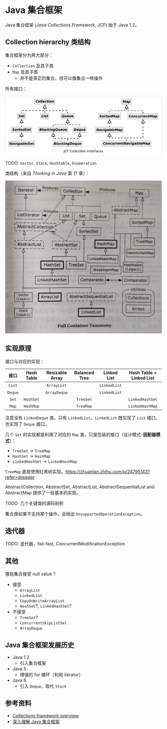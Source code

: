 # Java 集合框架

Java 集合框架 (_Java Collections Framework_, JCF) 始于 Java 1.2。

## Collection hierarchy 类结构

集合框架分为两大部分：

+ `Collection` 及其子类
+ `Map` 及其子类
  + 并不是真正的集合，但可以像集合一样操作

所有接口：

![JCF interfaces](collection/collection-interfaces.png)

TODO: `Vector`, `Stack`, `Hashtable`, `Enumeration`

类结构（来自 _Thinking in Java_ 第 17 章）：

![JCF classes](collection/collection-classes.jpg)

## 实现原理

接口与对应的实现：

| 接口 | Hash Table | Resizable Array | Balanced Tree | Linked List | Hash Table + Linked List |
| :-: | :-: | :-: | :-: | :-: | :-: |
| `List` | | `ArrayList` | | `LinkedList` | |
| `Deque` | | `ArrayDeque` | | `LinkedList` | |
| `Set` | `HashSet` | | `TreeSet` | | `LinkedHashSet` |
| `Map` | `HashMap` | | `TreeMap` | | `LinkedHashMap` |

注意没有 `LinkedDeque` 类，只有 `LinkedList`。`LinkedList` 既实现了 `List` 接口，也实现了 `Deque` 接口。

几个 `Set` 的实现都是利用了对应的 `Map` 类，只是包装的接口（设计模式-**适配器模式**）：

+ `TreeSet` -> `TreeMap`
+ `HashSet` -> `HashMap`
+ `LinkedHashSet` -> `LinkedHashMap`

`TreeMap` 底层使用红黑树实现。https://zhuanlan.zhihu.com/p/24795143?refer=dreawer

AbstractCollection, AbstractSet, AbstractList, AbstractSequentialList and AbstractMap 提供了一些基本的实现。

TODO: 几个关键类的源码剖析

集合类如果不支持某个操作，会抛出 `UnsupportedOperationException`。

## 迭代器

TODO: 迭代器，fail-fast, ConcurrentModificationException

## 其他

哪些集合接受 null value？

+ 接受
  + `ArrayList`
  + `LinkedList`
  + `CopyOnWriteArrayList`
  + `HashSet`?, `LinkedHashSet`?
+ 不接受
  + `TreeSet`?
  + `ConcurrentSkipListSet`
  + `ArrayDeque`

## Java 集合框架发展历史

+ Java 1.2
  + 引入集合框架
+ Java 5
  + 增强的 for 循环（利用 iterator）
+ Java 6
  + 引入 `Deque`，取代 `Stack`

## 参考资料

+ [Collections framework overview](https://docs.oracle.com/javase/8/docs/technotes/guides/collections/overview.html)
+ [深入理解 Java 集合框架](https://github.com/CarpenterLee/JCFInternals)
